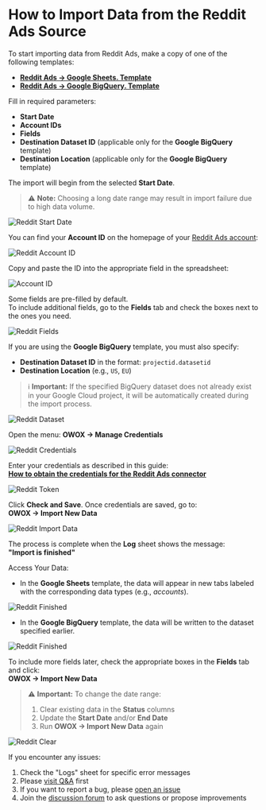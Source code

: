 # How to Import Data from the Reddit Ads Source

To start importing data from Reddit Ads, make a copy of one of the following templates:

- [**Reddit Ads → Google Sheets. Template**](https://docs.google.com/spreadsheets/d/1lLhr5LEzQeSt6cwv07B0CKR8WgN5-_8MuL3ChkJej5w/copy)
- [**Reddit Ads → Google BigQuery. Template**](https://docs.google.com/spreadsheets/d/1LC1PRlDtK--U03pWHt_soasiKxfMwfZcY0V2Pf7roDY/copy)

Fill in required parameters:

- **Start Date**
- **Account IDs**
- **Fields**
- **Destination Dataset ID** (applicable only for the **Google BigQuery** template)
- **Destination Location** (applicable only for the **Google BigQuery** template)

The import will begin from the selected **Start Date**.  
> ⚠️ **Note:** Choosing a long date range may result in import failure due to high data volume.

![Reddit Start Date](res/reddit_startdate.png)

You can find your **Account ID** on the homepage of your [Reddit Ads account](https://ads.reddit.com/):

![Reddit Account ID](res/reddit_accountid.png)

Copy and paste the ID into the appropriate field in the spreadsheet:

![Account ID](res/reddit_pasteid.png)

Some fields are pre-filled by default.  
To include additional fields, go to the **Fields** tab and check the boxes next to the ones you need.

![Reddit Fields](res/reddit_fields.png)

If you are using the **Google BigQuery** template, you must also specify:

- **Destination Dataset ID** in the format: `projectid.datasetid`
- **Destination Location** (e.g., `US`, `EU`)

> ℹ️ **Important:** If the specified BigQuery dataset does not already exist in your Google Cloud project, it will be automatically created during the import process.

![Reddit Dataset](res/reddit_dataset.png)

Open the menu: **OWOX → Manage Credentials**

![Reddit Credentials](res/reddit_credentials.png)

Enter your credentials as described in this guide:  
[**How to obtain the credentials for the Reddit Ads connector**](CREDENTIALS.md)

![Reddit Token](res/reddit_tokens.png)

Click **Check and Save**. Once credentials are saved, go to:  
**OWOX → Import New Data**

![Reddit Import Data](res/reddit_import.png)

The process is complete when the **Log** sheet shows the message:  
**"Import is finished"**  

Access Your Data:

- In the **Google Sheets** template, the data will appear in new tabs labeled with the corresponding data types (e.g., *accounts*).  

![Reddit Finished](res/reddit_success.png)

- In the **Google BigQuery** template, the data will be written to the dataset specified earlier.

![Reddit Finished](res/reddit_finish.png)

To include more fields later, check the appropriate boxes in the **Fields** tab and click:  
**OWOX → Import New Data**

> ⚠️ **Important:** To change the date range:
>
> 1. Clear existing data in the **Status** columns
> 2. Update the **Start Date** and/or **End Date**
> 3. Run **OWOX → Import New Data** again

![Reddit Clear](res/reddit_clear.png)

If you encounter any issues:

1. Check the "Logs" sheet for specific error messages
2. Please [visit Q&A](https://github.com/OWOX/owox-data-marts/discussions/categories/q-a) first
3. If you want to report a bug, please [open an issue](https://github.com/OWOX/owox-data-marts/issues)
4. Join the [discussion forum](https://github.com/OWOX/owox-data-marts/discussions) to ask questions or propose improvements
